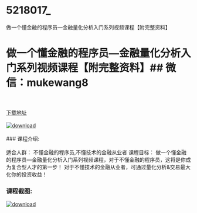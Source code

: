 # 5218017_
做一个懂金融的程序员—金融量化分析入门系列视频课程【附完整资料】
# 做一个懂金融的程序员—金融量化分析入门系列视频课程【附完整资料】## 微信：mukewang8
<br/></br>[下载地址](http://www.36tz.cn/article/5218017 "下载地址")
<br/></br>[![download](http://36tz.cn/muke_img/2021_01_1-120.png "下载地址")](http://www.36tz.cn/article/5218017 "下载地址")
<br/></br>### 课程介绍:<br/></br>适合人群：
不懂金融的程序员,不懂技术的金融从业者
课程目标：
做一个懂金融的程序员—金融量化分析入门系列视频课程，对于不懂金融的程序员，这将是你成为复合型人才的第一步！
对于不懂技术的金融从业者，可通过量化分析&交易最大化你的投资收益！

### 课程截图:
[![download](http://36tz.cn/muke_img/2021_01_2-138.png "下载地址")](http://www.36tz.cn/article/5218017 "下载地址")
